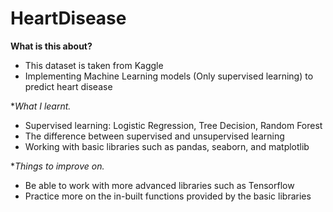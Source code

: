 # HeartDisease

**What is this about?**
- This dataset is taken from Kaggle
- Implementing Machine Learning models (Only supervised learning) to predict heart disease

**What I learnt.*
- Supervised learning: Logistic Regression, Tree Decision, Random Forest
- The difference between supervised and unsupervised learning 
- Working with basic libraries such as pandas, seaborn, and matplotlib

**Things to improve on.*
- Be able to work with more advanced libraries such as Tensorflow
- Practice more on the in-built functions provided by the basic libraries


